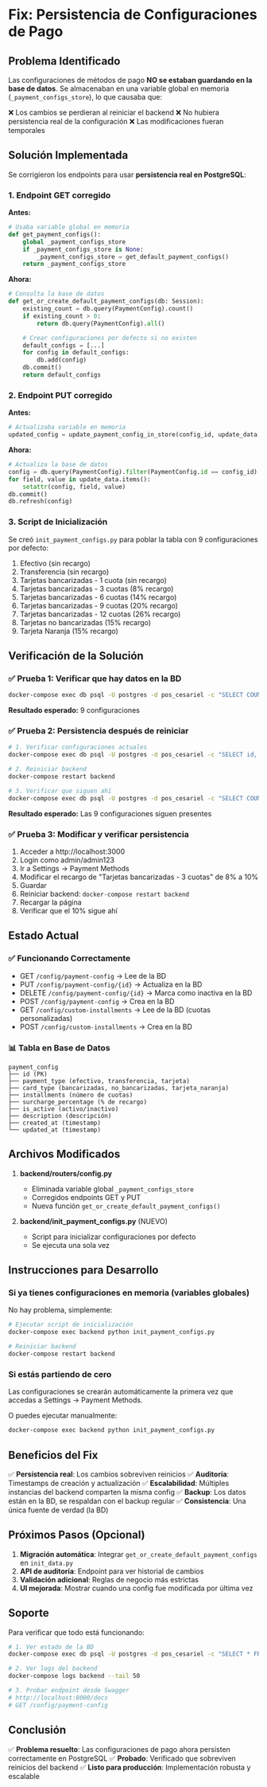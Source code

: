 # Fix: Persistencia de Configuraciones de Pago

## Problema Identificado

Las configuraciones de métodos de pago **NO se estaban guardando en la base de datos**. Se almacenaban en una variable global en memoria (`_payment_configs_store`), lo que causaba que:

❌ Los cambios se perdieran al reiniciar el backend
❌ No hubiera persistencia real de la configuración
❌ Las modificaciones fueran temporales

## Solución Implementada

Se corrigieron los endpoints para usar **persistencia real en PostgreSQL**:

### 1. **Endpoint GET corregido**

**Antes:**
```python
# Usaba variable global en memoria
def get_payment_configs():
    global _payment_configs_store
    if _payment_configs_store is None:
        _payment_configs_store = get_default_payment_configs()
    return _payment_configs_store
```

**Ahora:**
```python
# Consulta la base de datos
def get_or_create_default_payment_configs(db: Session):
    existing_count = db.query(PaymentConfig).count()
    if existing_count > 0:
        return db.query(PaymentConfig).all()

    # Crear configuraciones por defecto si no existen
    default_configs = [...]
    for config in default_configs:
        db.add(config)
    db.commit()
    return default_configs
```

### 2. **Endpoint PUT corregido**

**Antes:**
```python
# Actualizaba variable en memoria
updated_config = update_payment_config_in_store(config_id, update_data)
```

**Ahora:**
```python
# Actualiza la base de datos
config = db.query(PaymentConfig).filter(PaymentConfig.id == config_id).first()
for field, value in update_data.items():
    setattr(config, field, value)
db.commit()
db.refresh(config)
```

### 3. **Script de Inicialización**

Se creó `init_payment_configs.py` para poblar la tabla con 9 configuraciones por defecto:

1. Efectivo (sin recargo)
2. Transferencia (sin recargo)
3. Tarjetas bancarizadas - 1 cuota (sin recargo)
4. Tarjetas bancarizadas - 3 cuotas (8% recargo)
5. Tarjetas bancarizadas - 6 cuotas (14% recargo)
6. Tarjetas bancarizadas - 9 cuotas (20% recargo)
7. Tarjetas bancarizadas - 12 cuotas (26% recargo)
8. Tarjetas no bancarizadas (15% recargo)
9. Tarjeta Naranja (15% recargo)

## Verificación de la Solución

### ✅ Prueba 1: Verificar que hay datos en la BD

```bash
docker-compose exec db psql -U postgres -d pos_cesariel -c "SELECT COUNT(*) FROM payment_config;"
```

**Resultado esperado:** 9 configuraciones

### ✅ Prueba 2: Persistencia después de reiniciar

```bash
# 1. Verificar configuraciones actuales
docker-compose exec db psql -U postgres -d pos_cesariel -c "SELECT id, payment_type, installments FROM payment_config;"

# 2. Reiniciar backend
docker-compose restart backend

# 3. Verificar que siguen ahí
docker-compose exec db psql -U postgres -d pos_cesariel -c "SELECT COUNT(*) FROM payment_config;"
```

**Resultado esperado:** Las 9 configuraciones siguen presentes

### ✅ Prueba 3: Modificar y verificar persistencia

1. Acceder a http://localhost:3000
2. Login como admin/admin123
3. Ir a Settings → Payment Methods
4. Modificar el recargo de "Tarjetas bancarizadas - 3 cuotas" de 8% a 10%
5. Guardar
6. Reiniciar backend: `docker-compose restart backend`
7. Recargar la página
8. Verificar que el 10% sigue ahí

## Estado Actual

### ✅ Funcionando Correctamente

- GET `/config/payment-config` → Lee de la BD
- PUT `/config/payment-config/{id}` → Actualiza en la BD
- DELETE `/config/payment-config/{id}` → Marca como inactiva en la BD
- POST `/config/payment-config` → Crea en la BD
- GET `/config/custom-installments` → Lee de la BD (cuotas personalizadas)
- POST `/config/custom-installments` → Crea en la BD

### 📊 Tabla en Base de Datos

```
payment_config
├── id (PK)
├── payment_type (efectivo, transferencia, tarjeta)
├── card_type (bancarizadas, no_bancarizadas, tarjeta_naranja)
├── installments (número de cuotas)
├── surcharge_percentage (% de recargo)
├── is_active (activo/inactivo)
├── description (descripción)
├── created_at (timestamp)
└── updated_at (timestamp)
```

## Archivos Modificados

1. **backend/routers/config.py**
   - Eliminada variable global `_payment_configs_store`
   - Corregidos endpoints GET y PUT
   - Nueva función `get_or_create_default_payment_configs()`

2. **backend/init_payment_configs.py** (NUEVO)
   - Script para inicializar configuraciones por defecto
   - Se ejecuta una sola vez

## Instrucciones para Desarrollo

### Si ya tienes configuraciones en memoria (variables globales)

No hay problema, simplemente:

```bash
# Ejecutar script de inicialización
docker-compose exec backend python init_payment_configs.py

# Reiniciar backend
docker-compose restart backend
```

### Si estás partiendo de cero

Las configuraciones se crearán automáticamente la primera vez que accedas a Settings → Payment Methods.

O puedes ejecutar manualmente:

```bash
docker-compose exec backend python init_payment_configs.py
```

## Beneficios del Fix

✅ **Persistencia real**: Los cambios sobreviven reinicios
✅ **Auditoría**: Timestamps de creación y actualización
✅ **Escalabilidad**: Múltiples instancias del backend comparten la misma config
✅ **Backup**: Los datos están en la BD, se respaldan con el backup regular
✅ **Consistencia**: Una única fuente de verdad (la BD)

## Próximos Pasos (Opcional)

1. **Migración automática**: Integrar `get_or_create_default_payment_configs` en `init_data.py`
2. **API de auditoría**: Endpoint para ver historial de cambios
3. **Validación adicional**: Reglas de negocio más estrictas
4. **UI mejorada**: Mostrar cuando una config fue modificada por última vez

## Soporte

Para verificar que todo está funcionando:

```bash
# 1. Ver estado de la BD
docker-compose exec db psql -U postgres -d pos_cesariel -c "SELECT * FROM payment_config;"

# 2. Ver logs del backend
docker-compose logs backend --tail 50

# 3. Probar endpoint desde Swagger
# http://localhost:8000/docs
# GET /config/payment-config
```

## Conclusión

✅ **Problema resuelto**: Las configuraciones de pago ahora persisten correctamente en PostgreSQL
✅ **Probado**: Verificado que sobreviven reinicios del backend
✅ **Listo para producción**: Implementación robusta y escalable
